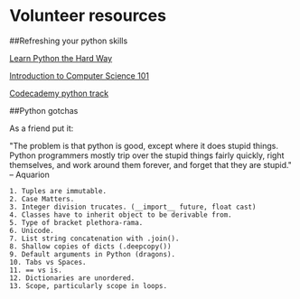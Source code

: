Volunteer resources
===================

##Refreshing your python skills

[Learn Python the Hard Way](http://learnpythonthehardway.org/)

[Introduction to Computer Science 101](https://www.udacity.com/course/cs101)

[Codecademy python track](http://www.codecademy.com/tracks/python)

##Python gotchas

As a friend put it:

"The problem is that python is good, except where it does stupid things. Python programmers mostly trip over the stupid things fairly quickly, right themselves, and work around them forever, and forget that they are stupid." – Aquarion


    1. Tuples are immutable.
    2. Case Matters.
    3. Integer division trucates. (__import__ future, float cast)
    4. Classes have to inherit object to be derivable from.
    5. Type of bracket plethora-rama.
    6. Unicode.
    7. List string concatenation with .join().
    8. Shallow copies of dicts (.deepcopy())
    9. Default arguments in Python (dragons).
    10. Tabs vs Spaces.
    11. == vs is.
    12. Dictionaries are unordered.
    13. Scope, particularly scope in loops.
